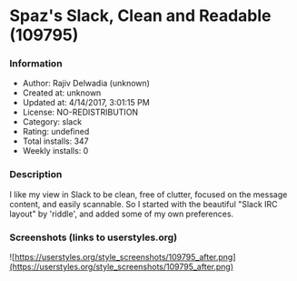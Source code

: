 # Spaz's Slack, Clean and Readable (109795)

### Information
- Author: Rajiv Delwadia (unknown)
- Created at: unknown
- Updated at: 4/14/2017, 3:01:15 PM
- License: NO-REDISTRIBUTION
- Category: slack
- Rating: undefined
- Total installs: 347
- Weekly installs: 0


### Description
I like my view in Slack to be clean, free of clutter, focused on the message content, and easily scannable.  So I started with the beautiful "Slack IRC layout" by 'riddle', and added some of my own preferences.


### Screenshots (links to userstyles.org)
![https://userstyles.org/style_screenshots/109795_after.png](https://userstyles.org/style_screenshots/109795_after.png)


